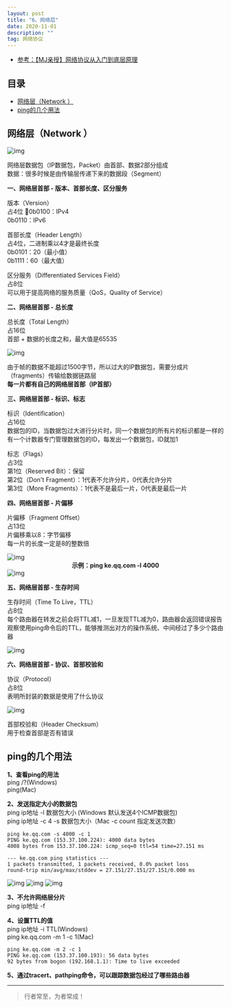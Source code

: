 ```yaml
---
layout: post
title: "6、网络层"
date: 2020-11-01
description: ""
tag: 网络协议
---
```




- [参考：【MJ亲授】网络协议从入门到底层原理](https://ke.qq.com/course/2900359)



## 目录

* [网络层（Network ）](#content1)
* [ping的几个用法](#content2)






<!-- ************************************************ -->
## <a id="content1"></a>网络层（Network ）

<img src="/images/Network/net1.png" alt="img">

网络层数据包（IP数据包，Packet）由首部、数据2部分组成      
数据：很多时候是由传输层传递下来的数据段（Segment）      


**一、网络层首部 - 版本、首部长度、区分服务**

版本（Version）         
占4位 0b0100：IPv4        
0b0110：IPv6        

首部长度（Header Length）         
占4位，二进制乘以4才是最终长度        
0b0101：20（最小值）        
0b1111：60（最大值）        

区分服务（Differentiated Services Field）         
占8位     
可以用于提高网络的服务质量（QoS，Quality of Service）          


**二、网络层首部 - 总长度**

总长度（Total Length）        
占16位        
首部 + 数据的长度之和，最大值是65535       

<img src="/images/Network/net2.png" alt="img">

由于帧的数据不能超过1500字节，所以过大的IP数据包，需要分成片（fragments）传输给数据链路层       
<span style="font-weight:bold">每一片都有自己的网络层首部（IP首部）</span>       


**三、网络层首部 - 标识、标志**

标识（Identification）       
占16位       
数据包的ID，当数据包过大进行分片时，同一个数据包的所有片的标识都是一样的      
有一个计数器专门管理数据包的ID，每发出一个数据包，ID就加1       

标志（Flags）       
占3位       
第1位（Reserved Bit）：保留      
第2位（Don't Fragment）：1代表不允许分片，0代表允许分片      
第3位（More Fragments）：1代表不是最后一片，0代表是最后一片      


**四、网络层首部 - 片偏移**

片偏移（Fragment Offset）      
占13位     
片偏移乘以8：字节偏移      
每一片的长度一定是8的整数倍     

<img src="/images/Network/net3.png" alt="img">

<center style="font-weight:bold">示例：ping ke.qq.com -l 4000</center>
<img src="/images/Network/net4.png" alt="img">


**五、网络层首部 - 生存时间**

生存时间（Time To Live，TTL）       
占8位       
每个路由器在转发之前会将TTL减1，一旦发现TTL减为0，路由器会返回错误报告      
观察使用ping命令后的TTL，能够推测出对方的操作系统、中间经过了多少个路由器      

<img src="/images/Network/net5.png" alt="img">


**六、网络层首部 - 协议、首部校验和**

协议（Protocol）       
占8位       
表明所封装的数据是使用了什么协议      

<img src="/images/Network/net6.png" alt="img">

首部校验和（Header Checksum）       
用于检查首部是否有错误      


<!-- ************************************************ -->
## <a id="content2"></a>ping的几个用法

**1、查看ping的用法**     
ping /?(Windows)     
ping(Mac)   
  


**2、发送指定大小的数据包**      
ping ip地址 -l 数据包大小 (Windows 默认发送4个ICMP数据包)    
ping ip地址 -c 4 -s 数据包大小（Mac -c count 指定发送次数）    
```
ping ke.qq.com -s 4000 -c 1
PING ke.qq.com (153.37.100.224): 4000 data bytes
4008 bytes from 153.37.100.224: icmp_seq=0 ttl=54 time=27.151 ms

--- ke.qq.com ping statistics ---
1 packets transmitted, 1 packets received, 0.0% packet loss
round-trip min/avg/max/stddev = 27.151/27.151/27.151/0.000 ms
```
<img src="/images/Network/net7.png" alt="img">
<img src="/images/Network/net8.png" alt="img">
<img src="/images/Network/net9.png" alt="img">


   
**3、不允许网络层分片**      
ping ip地址 -f          


**4、设置TTL的值**    
ping ip地址 -i TTL(Windows)    
ping ke.qq.com -m 1 -c 1(Mac)

```
ping ke.qq.com -m 2 -c 1
PING ke.qq.com (153.37.100.193): 56 data bytes
92 bytes from bogon (192.168.1.1): Time to live exceeded
```
    
**5、通过tracert、pathping命令，可以跟踪数据包经过了哪些路由器**    


----------
>  行者常至，为者常成！



